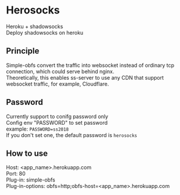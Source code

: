 # Herosocks
Heroku + shadowsocks \
Deploy shadowsocks on heroku
## Principle
Simple-obfs convert the traffic into websocket instead of ordinary tcp connection, which could serve behind nginx. \
Theoretically, this enables ss-server to use any CDN that support websocket traffic, for example, Cloudflare.
## Password
Currently support to conifg password only \
Config env "PASSWORD" to set password \
example: `PASSWORD=ss2018` \
If you don't set one, the default password is `herosocks`
## How to use
Host: <app_name>.herokuapp.com \
Port: 80 \
Plug-in: simple-obfs \
Plug-in-options: obfs=http;obfs-host=<app_name>.herokuapp.com
